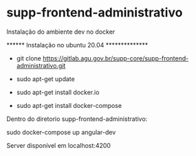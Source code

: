 # supp-frontend-administrativo

Instalação do ambiente dev no docker

****** Instalação no ubuntu 20.04 **************

- git clone https://gitlab.agu.gov.br/supp-core/supp-frontend-administrativo.git

- sudo apt-get update
- sudo apt-get install docker.io
- sudo apt-get install docker-compose

Dentro do diretorio supp-frontend-administrativo:

sudo docker-compose up angular-dev

Server disponível em localhost:4200
